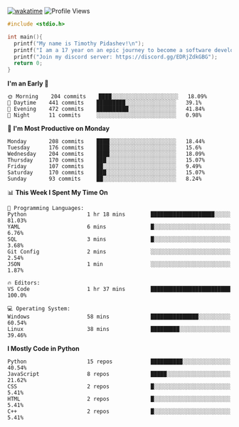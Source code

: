[![wakatime](https://wakatime.com/badge/user/b920b284-3cde-4cd4-b72e-f7f22d050b16.svg)](https://wakatime.com/@b920b284-3cde-4cd4-b72e-f7f22d050b16)
![Profile Views](http://img.shields.io/badge/Profile%20Views-856-blue)
```c
#include <stdio.h>

int main(){
  printf("My name is Timothy Pidashev!\n"); 
  printf("I am a 17 year on an epic journey to become a software developer!\n");
  printf("Join my discord server: https://discord.gg/EDRjZdkGBG");
  return 0;
}
```

<!--START_SECTION:waka-->
**I'm an Early 🐤** 

```text
🌞 Morning    204 commits    ████░░░░░░░░░░░░░░░░░░░░░   18.09% 
🌆 Daytime    441 commits    █████████░░░░░░░░░░░░░░░░   39.1% 
🌃 Evening    472 commits    ██████████░░░░░░░░░░░░░░░   41.84% 
🌙 Night      11 commits     ░░░░░░░░░░░░░░░░░░░░░░░░░   0.98%

```
📅 **I'm Most Productive on Monday** 

```text
Monday       208 commits    ████░░░░░░░░░░░░░░░░░░░░░   18.44% 
Tuesday      176 commits    ████░░░░░░░░░░░░░░░░░░░░░   15.6% 
Wednesday    204 commits    ████░░░░░░░░░░░░░░░░░░░░░   18.09% 
Thursday     170 commits    ███░░░░░░░░░░░░░░░░░░░░░░   15.07% 
Friday       107 commits    ██░░░░░░░░░░░░░░░░░░░░░░░   9.49% 
Saturday     170 commits    ███░░░░░░░░░░░░░░░░░░░░░░   15.07% 
Sunday       93 commits     ██░░░░░░░░░░░░░░░░░░░░░░░   8.24%

```


📊 **This Week I Spent My Time On** 

```text
💬 Programming Languages: 
Python                   1 hr 18 mins        ████████████████████░░░░░   81.03% 
YAML                     6 mins              █░░░░░░░░░░░░░░░░░░░░░░░░   6.76% 
SQL                      3 mins              █░░░░░░░░░░░░░░░░░░░░░░░░   3.68% 
Git Config               2 mins              ░░░░░░░░░░░░░░░░░░░░░░░░░   2.54% 
JSON                     1 min               ░░░░░░░░░░░░░░░░░░░░░░░░░   1.87%

🔥 Editors: 
VS Code                  1 hr 37 mins        █████████████████████████   100.0%

💻 Operating System: 
Windows                  58 mins             ███████████████░░░░░░░░░░   60.54% 
Linux                    38 mins             █████████░░░░░░░░░░░░░░░░   39.46%

```

**I Mostly Code in Python** 

```text
Python                   15 repos            ██████████░░░░░░░░░░░░░░░   40.54% 
JavaScript               8 repos             █████░░░░░░░░░░░░░░░░░░░░   21.62% 
CSS                      2 repos             █░░░░░░░░░░░░░░░░░░░░░░░░   5.41% 
HTML                     2 repos             █░░░░░░░░░░░░░░░░░░░░░░░░   5.41% 
C++                      2 repos             █░░░░░░░░░░░░░░░░░░░░░░░░   5.41%

```



<!--END_SECTION:waka-->
